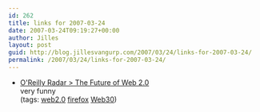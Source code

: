 ```yaml
---
id: 262
title: links for 2007-03-24
date: 2007-03-24T09:19:27+00:00
author: Jilles
layout: post
guid: http://blog.jillesvangurp.com/2007/03/24/links-for-2007-03-24/
permalink: /2007/03/24/links-for-2007-03-24/
---
```

<ul class="delicious">
	<li>
		<div class="delicious-link"><a href="http://radar.oreilly.com/archives/2007/03/the_future_of_w_1.html">O'Reilly Radar > The Future of Web 2.0</a></div>
		<div class="delicious-extended">very funny</div>
		<div class="delicious-tags">(tags: <a href="http://del.icio.us/jillesvangurp/web2.0">web2.0</a> <a href="http://del.icio.us/jillesvangurp/firefox">firefox</a> <a href="http://del.icio.us/jillesvangurp/Web30">Web30</a>)</div>
	</li>
</ul>
